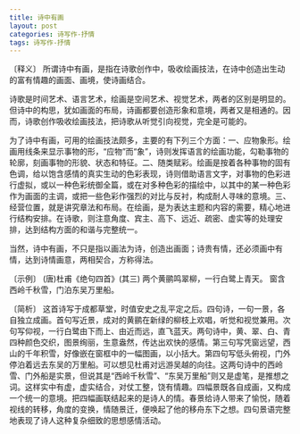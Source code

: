 ```yaml
---
title: 诗中有画
layout: post
categories: 诗写作-抒情
tags: 诗写作-抒情
---
```


〔释义〕 所谓诗中有画，是指在诗歌创作中，吸收绘画技法，在诗中创造出生动的富有情趣的画面、画境，使诗画结合。

诗歌是时间艺术、语言艺术，绘画是空间艺术、视觉艺术，两者的区别是明显的。但诗中的构思，犹如画面的布局，诗画都要创造形象和意境，两者又是相通的。因而，诗歌创作吸收绘画技法，把诗歌从听觉引向视觉，完全是可能的。

为了诗中有画，可用的绘画技法颇多，主要的有下列三个方面：一、应物象形。绘画用线条来显示事物的形，“应物”而“象”，诗则发挥语言的绘画功能，勾勒事物的轮廓，刻画事物的形貌、状态和特征。二、随类赋彩。绘画是按着各种事物的固有色调，给以饱含感情的真实生动的色彩表现，诗则借助语言文字，对事物的色彩进行虚拟，或以一种色彩统御全篇，或在对多种色彩的描绘中，以其中的某一种色彩作为画面的主调，或把一些色彩作强烈的对比与反衬，构成耐人寻味的意境。三、经营位置，就是讲究章法和布局。在绘画，是为表达主题和内容的需要，精心地进行结构安排。在诗歌，则注意角度、宾主、高下、远近、疏密、虚实等的处理安排，达到结构方面的和谐与完整统一。

当然，诗中有画，不只是指以画法为诗，创造出画面；诗贵有情，还必须画中有情，达到诗情画意，两相契合，方称得法。

〔示例〕 (唐)杜甫《绝句四首》(其三)
两个黄鹂鸣翠柳，一行白鹭上青天。
窗含西岭千秋雪，门泊东吴万里船。

〔简析〕 这首诗写于成都草堂，时值安史之乱平定之后。四句诗，一句一景，各自独立成画。首句写近景，成对的黄鹂在新绿的柳枝上欢唱，听觉和视觉兼用。次句写仰视，一行白鹭由下而上、由近而远，直飞蓝天。两句诗中，黄、翠、白、青四种颜色交织，图景绚丽，生意盎然，传达出欢快的感情。第三句写凭窗远望，西山的千年积雪，好像嵌在窗框中的一幅图画，以小括大。第四句写低头俯视，门外停泊着远去东吴的万里船。可以想见杜甫对远游吴越的向往。这两句诗中的西岭雪、门外船是实景，但说其是“西岭千秋雪”、“东吴万里船”则又是虚笔，是推想之词。这样实中有虚，虚实结合，对仗工整，饶有情趣。四幅景既各自成画，又构成一个统一的意境。把四幅画联结起来的是诗人的情。春景给诗人带来了愉悦，随着视线的转移，角度的变换，情随景迁，便唤起了他的移舟东下之想。四句景语完整地表现了诗人这种复杂细致的思想感情活动。 
